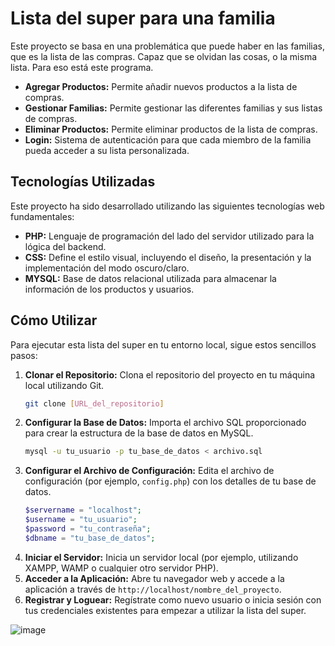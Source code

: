 # Lista del super para una familia

Este proyecto se basa en una problemática que puede haber en las familias, que es la lista de las compras. Capaz que se olvidan las cosas, o la misma lista. Para eso está este programa.

* **Agregar Productos:** Permite añadir nuevos productos a la lista de compras.
* **Gestionar Familias:** Permite gestionar las diferentes familias y sus listas de compras.
* **Eliminar Productos:** Permite eliminar productos de la lista de compras.
* **Login:** Sistema de autenticación para que cada miembro de la familia pueda acceder a su lista personalizada.

## Tecnologías Utilizadas

Este proyecto ha sido desarrollado utilizando las siguientes tecnologías web fundamentales:

* **PHP:** Lenguaje de programación del lado del servidor utilizado para la lógica del backend.
* **CSS:** Define el estilo visual, incluyendo el diseño, la presentación y la implementación del modo oscuro/claro.
* **MYSQL:** Base de datos relacional utilizada para almacenar la información de los productos y usuarios.

## Cómo Utilizar

Para ejecutar esta lista del super en tu entorno local, sigue estos sencillos pasos:

1. **Clonar el Repositorio:** Clona el repositorio del proyecto en tu máquina local utilizando Git.
    ```sh
    git clone [URL_del_repositorio]
    ```
2. **Configurar la Base de Datos:** Importa el archivo SQL proporcionado para crear la estructura de la base de datos en MySQL.
    ```sh
    mysql -u tu_usuario -p tu_base_de_datos < archivo.sql
    ```
3. **Configurar el Archivo de Configuración:** Edita el archivo de configuración (por ejemplo, `config.php`) con los detalles de tu base de datos.
    ```php
    $servername = "localhost";
    $username = "tu_usuario";
    $password = "tu_contraseña";
    $dbname = "tu_base_de_datos";
    ```
4. **Iniciar el Servidor:** Inicia un servidor local (por ejemplo, utilizando XAMPP, WAMP o cualquier otro servidor PHP).
5. **Acceder a la Aplicación:** Abre tu navegador web y accede a la aplicación a través de `http://localhost/nombre_del_proyecto`.
6. **Registrar y Loguear:** Regístrate como nuevo usuario o inicia sesión con tus credenciales existentes para empezar a utilizar la lista del super.

![image](https://github.com/user-attachments/assets/27a48868-7dfb-4b12-a265-853965e769fe)
